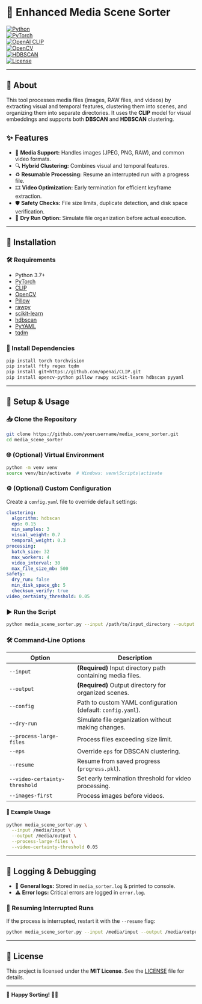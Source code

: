 # 📂 Enhanced Media Scene Sorter

[![Python](https://img.shields.io/badge/Python-3.7%2B-3776AB?logo=python&logoColor=white)](https://python.org)  
[![PyTorch](https://img.shields.io/badge/PyTorch-EE4C2C?logo=pytorch&logoColor=white)](https://pytorch.org)  
[![OpenAI CLIP](https://img.shields.io/badge/OpenAI_CLIP-000000?logo=openai&logoColor=white)](https://github.com/openai/CLIP)  
[![OpenCV](https://img.shields.io/badge/OpenCV-5C3EE8?logo=opencv&logoColor=white)](https://opencv.org)  
[![HDBSCAN](https://img.shields.io/badge/HDBSCAN-FF6F00?logo=scikit-learn&logoColor=white)](https://github.com/scikit-learn-contrib/hdbscan)  
[![License](https://img.shields.io/badge/License-MIT-green.svg)](LICENSE)

---

## 📌 About

This tool processes media files (images, RAW files, and videos) by extracting visual and temporal features, clustering them into scenes, and organizing them into separate directories. It uses the **CLIP** model for visual embeddings and supports both **DBSCAN** and **HDBSCAN** clustering.

## ✨ Features

- 📸 **Media Support:** Handles images (JPEG, PNG, RAW), and common video formats.
- 🔍 **Hybrid Clustering:** Combines visual and temporal features.
- ♻️ **Resumable Processing:** Resume an interrupted run with a progress file.
- 🎞 **Video Optimization:** Early termination for efficient keyframe extraction.
- 🛡 **Safety Checks:** File size limits, duplicate detection, and disk space verification.
- 🧪 **Dry Run Option:** Simulate file organization before actual execution.

---

## 🔧 Installation

### 🛠 Requirements

- Python 3.7+
- [PyTorch](https://pytorch.org/)
- [CLIP](https://github.com/openai/CLIP)
- [OpenCV](https://opencv.org/)
- [Pillow](https://python-pillow.org/)
- [rawpy](https://github.com/letmaik/rawpy)
- [scikit-learn](https://scikit-learn.org/)
- [hdbscan](https://github.com/scikit-learn-contrib/hdbscan)
- [PyYAML](https://pyyaml.org/)
- [tqdm](https://github.com/tqdm/tqdm)

### 🔽 Install Dependencies

```bash
pip install torch torchvision
pip install ftfy regex tqdm
pip install git+https://github.com/openai/CLIP.git
pip install opencv-python pillow rawpy scikit-learn hdbscan pyyaml
```

---

## 🚀 Setup & Usage

### 📥 Clone the Repository

```bash
git clone https://github.com/yourusername/media_scene_sorter.git
cd media_scene_sorter
```

### 🌐 (Optional) Virtual Environment

```bash
python -m venv venv
source venv/bin/activate  # Windows: venv\Scripts\activate
```

### ⚙️ (Optional) Custom Configuration

Create a `config.yaml` file to override default settings:

```yaml
clustering:
  algorithm: hdbscan
  eps: 0.15
  min_samples: 3
  visual_weight: 0.7
  temporal_weight: 0.3
processing:
  batch_size: 32
  max_workers: 4
  video_interval: 30
  max_file_size_mb: 500
safety:
  dry_run: false
  min_disk_space_gb: 5
  checksum_verify: true
video_certainty_threshold: 0.05
```

### ▶️ Run the Script

```bash
python media_scene_sorter.py --input /path/to/input_directory --output /path/to/output_directory
```

### 🛠 Command-Line Options

| Option | Description |
|--------|-------------|
| `--input` | **(Required)** Input directory path containing media files. |
| `--output` | **(Required)** Output directory for organized scenes. |
| `--config` | Path to custom YAML configuration (default: `config.yaml`). |
| `--dry-run` | Simulate file organization without making changes. |
| `--process-large-files` | Process files exceeding size limit. |
| `--eps` | Override `eps` for DBSCAN clustering. |
| `--resume` | Resume from saved progress (`progress.pkl`). |
| `--video-certainty-threshold` | Set early termination threshold for video processing. |
| `--images-first` | Process images before videos. |

#### 📌 Example Usage

```bash
python media_scene_sorter.py \
  --input /media/input \
  --output /media/output \
  --process-large-files \
  --video-certainty-threshold 0.05
```

---

## 📜 Logging & Debugging

- 📂 **General logs:** Stored in `media_sorter.log` & printed to console.
- ⚠️ **Error logs:** Critical errors are logged in `error.log`.

### 🔄 Resuming Interrupted Runs

If the process is interrupted, restart it with the `--resume` flag:

```bash
python media_scene_sorter.py --input /media/input --output /media/output --resume
```

---

## 📜 License

This project is licensed under the **MIT License**. See the [LICENSE](LICENSE) file for details.

---

🚀 **Happy Sorting!** 🎥📸
